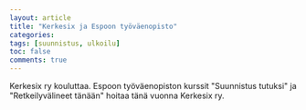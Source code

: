 ```yaml
---
layout: article
title: "Kerkesix ja Espoon työväenopisto"
categories:
tags: [suunnistus, ulkoilu]
toc: false
comments: true
---
```


Kerkesix ry kouluttaa. Espoon työväenopiston kurssit "Suunnistus tutuksi"
ja "Retkeilyvälineet tänään" hoitaa tänä vuonna Kerkesix ry.
